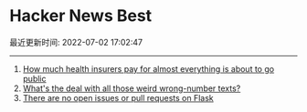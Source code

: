 # Hacker News Best

最近更新时间: 2022-07-02 17:02:47

--- 
1. [How much health insurers pay for almost everything is about to go public](https://khn.org/news/article/health-insurers-price-transparency-public-rates-costs/) 
2. [What's the deal with all those weird wrong-number texts?](https://maxread.substack.com/p/whats-the-deal-with-all-those-weird) 
3. [There are no open issues or pull requests on Flask](https://twitter.com/davidism/status/1542956488355762176) 
